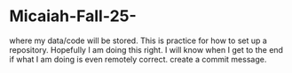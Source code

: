 # Micaiah-Fall-25-
where my data/code will be stored. 
This is practice for how to set up a repository. Hopefully I am doing this right. I will know when I get to the end if what I am doing is even remotely correct. 
create a commit message.
